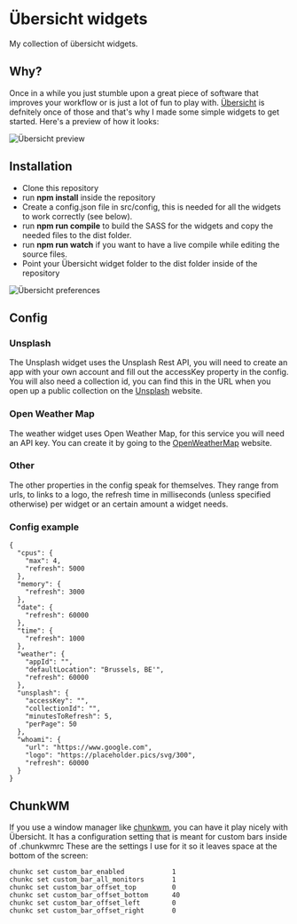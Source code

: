 # Übersicht widgets

My collection of übersicht widgets.

## Why?

Once in a while you just stumble upon a great piece of software that improves your workflow or is just a lot of fun to play with.
[Übersicht](http://tracesof.net/uebersicht) is defnitely once of those and that's why I made some simple widgets to get started.
Here's a preview of how it looks:

![Übersicht preview](https://i.imgur.com/kDbfzBr.png)

## Installation

* Clone this repository
* run **npm install** inside the repository
* Create a config.json file in src/config, this is needed for all the widgets to work correctly (see below).
* run **npm run compile** to build the SASS for the widgets and copy the needed files to the dist folder.
* run **npm run watch** if you want to have a live compile while editing the source files.
* Point your Übersicht widget folder to the dist folder inside of the repository

![Übersicht preferences](https://i.imgur.com/QtpNYWG.png)

## Config

### Unsplash

The Unsplash widget uses the Unsplash Rest API, you will need to create an app with your own account and fill out the accessKey property in the config.
You will also need a collection id, you can find this in the URL when you open up a public collection on the [Unsplash](https://unsplash.com/developers) website.

### Open Weather Map
The weather widget uses Open Weather Map, for this service you will need an API key. You can create it by going to the [OpenWeatherMap](https://openweathermap.org/api) website.

### Other

The other properties in the config speak for themselves. 
They range from urls, to links to a logo, the refresh time in milliseconds (unless specified otherwise) per widget or an certain amount a widget needs.

### Config example
```
{
  "cpus": {
    "max": 4,
    "refresh": 5000
  },
  "memory": {
    "refresh": 3000
  },
  "date": {
    "refresh": 60000
  },
  "time": {
    "refresh": 1000
  },
  "weather": {
    "appId": "",
    "defaultLocation": "Brussels, BE'",
    "refresh": 60000
  },
  "unsplash": {
    "accessKey": "",
    "collectionId": "",
    "minutesToRefresh": 5,
    "perPage": 50
  },
  "whoami": {
    "url": "https://www.google.com",
    "logo": "https://placeholder.pics/svg/300",
    "refresh": 60000
  }
}
```

## ChunkWM

If you use a window manager like [chunkwm](https://koekeishiya.github.io/chunkwm), you can have it play nicely with Übersicht. It has a configuration setting that is meant for custom bars inside of .chunkwmrc
These are the settings I use for it so it leaves space at the bottom of the screen:

```
chunkc set custom_bar_enabled            1
chunkc set custom_bar_all_monitors       1
chunkc set custom_bar_offset_top         0
chunkc set custom_bar_offset_bottom      40
chunkc set custom_bar_offset_left        0
chunkc set custom_bar_offset_right       0 
```
